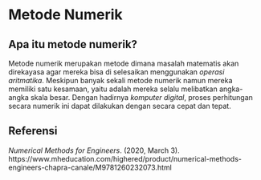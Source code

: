 # Metode Numerik
## Apa itu metode numerik?
<p>Metode numerik merupakan metode dimana masalah matematis akan direkayasa agar mereka bisa di selesaikan menggunakan <em>operasi aritmatika</em>. Meskipun banyak sekali metode numerik namun mereka memiliki satu kesamaan, yaitu adalah mereka selalu melibatkan angka-angka skala besar. Dengan hadirnya <em>komputer digital</em>, proses perhitungan secara numerik ini dapat dilakukan dengan secara cepat dan tepat.</p>

## Referensi
<p><em>Numerical Methods for Engineers</em>. (2020, March 3). https://www.mheducation.com/highered/product/numerical-methods-engineers-chapra-canale/M9781260232073.html</p>

